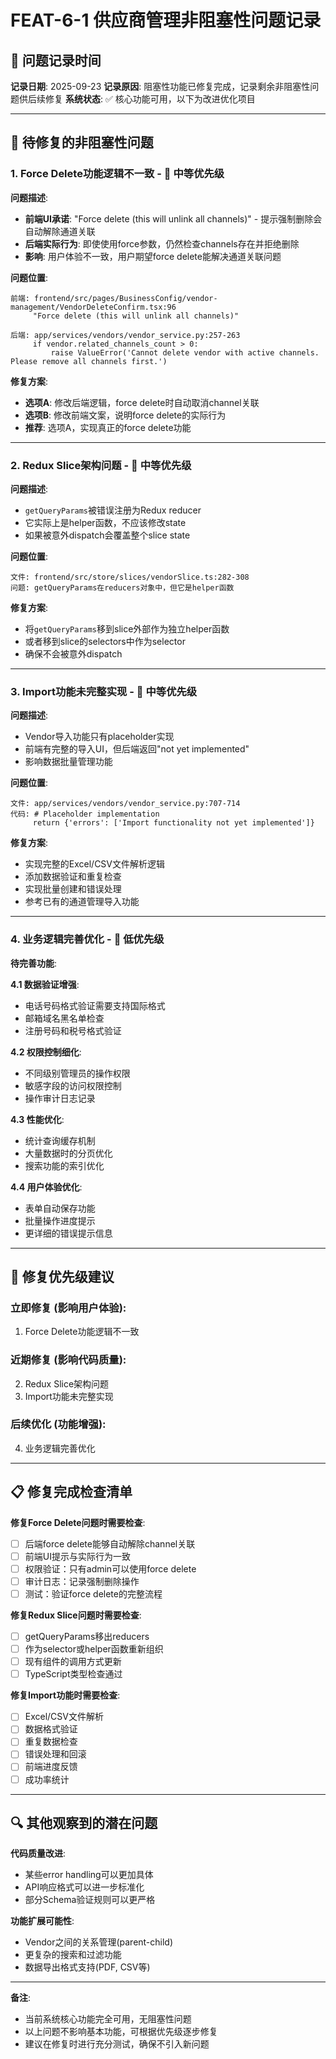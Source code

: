 # FEAT-6-1 供应商管理非阻塞性问题记录

## 📝 问题记录时间
**记录日期**: 2025-09-23
**记录原因**: 阻塞性功能已修复完成，记录剩余非阻塞性问题供后续修复
**系统状态**: ✅ 核心功能可用，以下为改进优化项目

---

## 🔧 待修复的非阻塞性问题

### 1. **Force Delete功能逻辑不一致** - 🔸 中等优先级

**问题描述**:
- **前端UI承诺**: "Force delete (this will unlink all channels)" - 提示强制删除会自动解除通道关联
- **后端实际行为**: 即使使用force参数，仍然检查channels存在并拒绝删除
- **影响**: 用户体验不一致，用户期望force delete能解决通道关联问题

**问题位置**:
```
前端: frontend/src/pages/BusinessConfig/vendor-management/VendorDeleteConfirm.tsx:96
     "Force delete (this will unlink all channels)"

后端: app/services/vendors/vendor_service.py:257-263
     if vendor.related_channels_count > 0:
         raise ValueError('Cannot delete vendor with active channels. Please remove all channels first.')
```

**修复方案**:
- **选项A**: 修改后端逻辑，force delete时自动取消channel关联
- **选项B**: 修改前端文案，说明force delete的实际行为
- **推荐**: 选项A，实现真正的force delete功能

---

### 2. **Redux Slice架构问题** - 🔸 中等优先级

**问题描述**:
- `getQueryParams`被错误注册为Redux reducer
- 它实际上是helper函数，不应该修改state
- 如果被意外dispatch会覆盖整个slice state

**问题位置**:
```
文件: frontend/src/store/slices/vendorSlice.ts:282-308
问题: getQueryParams在reducers对象中，但它是helper函数
```

**修复方案**:
- 将`getQueryParams`移到slice外部作为独立helper函数
- 或者移到slice的selectors中作为selector
- 确保不会被意外dispatch

---

### 3. **Import功能未完整实现** - 🔸 中等优先级

**问题描述**:
- Vendor导入功能只有placeholder实现
- 前端有完整的导入UI，但后端返回"not yet implemented"
- 影响数据批量管理功能

**问题位置**:
```
文件: app/services/vendors/vendor_service.py:707-714
代码: # Placeholder implementation
     return {'errors': ['Import functionality not yet implemented']}
```

**修复方案**:
- 实现完整的Excel/CSV文件解析逻辑
- 添加数据验证和重复检查
- 实现批量创建和错误处理
- 参考已有的通道管理导入功能

---

### 4. **业务逻辑完善优化** - 🔹 低优先级

**待完善功能**:

**4.1 数据验证增强**:
- 电话号码格式验证需要支持国际格式
- 邮箱域名黑名单检查
- 注册号码和税号格式验证

**4.2 权限控制细化**:
- 不同级别管理员的操作权限
- 敏感字段的访问权限控制
- 操作审计日志记录

**4.3 性能优化**:
- 统计查询缓存机制
- 大量数据时的分页优化
- 搜索功能的索引优化

**4.4 用户体验优化**:
- 表单自动保存功能
- 批量操作进度提示
- 更详细的错误提示信息

---

## 🎯 修复优先级建议

### **立即修复** (影响用户体验):
1. Force Delete功能逻辑不一致

### **近期修复** (影响代码质量):
2. Redux Slice架构问题
3. Import功能未完整实现

### **后续优化** (功能增强):
4. 业务逻辑完善优化

---

## 📋 修复完成检查清单

**修复Force Delete问题时需要检查**:
- [ ] 后端force delete能够自动解除channel关联
- [ ] 前端UI提示与实际行为一致
- [ ] 权限验证：只有admin可以使用force delete
- [ ] 审计日志：记录强制删除操作
- [ ] 测试：验证force delete的完整流程

**修复Redux Slice问题时需要检查**:
- [ ] getQueryParams移出reducers
- [ ] 作为selector或helper函数重新组织
- [ ] 现有组件的调用方式更新
- [ ] TypeScript类型检查通过

**修复Import功能时需要检查**:
- [ ] Excel/CSV文件解析
- [ ] 数据格式验证
- [ ] 重复数据检查
- [ ] 错误处理和回滚
- [ ] 前端进度反馈
- [ ] 成功率统计

---

## 🔍 其他观察到的潜在问题

**代码质量改进**:
- 某些error handling可以更加具体
- API响应格式可以进一步标准化
- 部分Schema验证规则可以更严格

**功能扩展可能性**:
- Vendor之间的关系管理(parent-child)
- 更复杂的搜索和过滤功能
- 数据导出格式支持(PDF, CSV等)

---

**备注**:
- 当前系统核心功能完全可用，无阻塞性问题
- 以上问题不影响基本功能，可根据优先级逐步修复
- 建议在修复时进行充分测试，确保不引入新问题